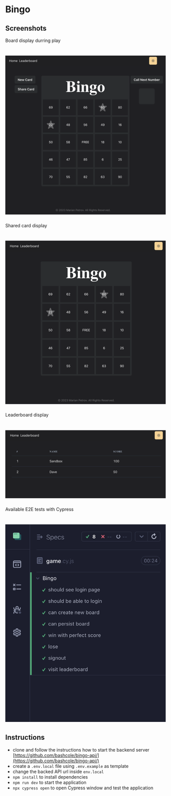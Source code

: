 # Bingo

## Screenshots

Board display durring play
# ![Board](board.png)

Shared card display
# ![Shared Board](shared.png)

Leaderboard display
# ![Leaderboard](leaderboard.png)

Available E2E tests with Cypress
# ![Cypress E2E](cypress.png)

## Instructions

- clone and follow the instructions how to start the backend server [https://github.com/bashcole/bingo-api/](https://github.com/bashcole/bingo-api/)
- create a `.env.local` file using `.env.example` as template
- change the backed API url inside `env.local`
- `npm install` to install dependencies
- `npm run dev` to start the application
- `npx cypress open` to open Cypress window and test the application
